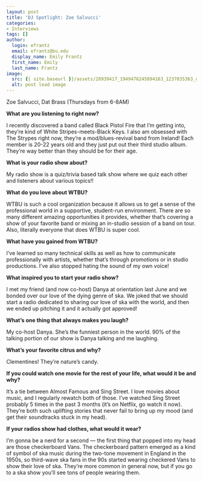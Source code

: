 ```yaml
---
layout: post
title: 'DJ Spotlight: Zoe Salvucci'
categories:
- Interviews
tags: []
author:
  login: efrantz
  email: efrantz@bu.edu
  display_name: Emily Frantz
  first_name: Emily
  last_name: Frantz
image:
  src: {{ site.baseurl }}/assets/28939417_1949476245094163_1237035363_o-2-636x636.jpg
  alt: post lead image
---
```


Zoe Salvucci, Dat Brass (Thursdays from 6-8AM)

**What are you listening to right now?**

I recently discovered a band called Black Pistol Fire that I’m getting into, they’re kind of White Stripes-meets-Black Keys. I also am obsessed with The Strypes right now, they’re a mod/blues-revival band from Ireland! Each member is 20-22 years old and they just put out their third studio album. They’re way better than they should be for their age.

**What is your radio show about?**

My radio show is a quiz/trivia based talk show where we quiz each other and listeners about various topics!!

**What do you love about WTBU?**

WTBU is such a cool organization because it allows us to get a sense of the professional world in a supportive, student-run environment. There are so many different amazing opportunities it provides, whether that’s covering a show of your favorite band or mixing an in-studio session of a band on tour. Also, literally everyone that does WTBU is super cool.

**What have you gained from WTBU?**

I’ve learned so many technical skills as well as how to communicate professionally with artists, whether that’s through promotions or in studio productions. I’ve also stopped hating the sound of my own voice!

**What inspired you to start your radio show?**

I met my friend (and now co-host) Danya at orientation last June and we bonded over our love of the dying genre of ska. We joked that we should start a radio dedicated to sharing our love of ska with the world, and then we ended up pitching it and it actually got approved!

**What’s one thing that always makes you laugh?**

My co-host Danya. She’s the funniest person in the world. 90% of the talking portion of our show is Danya talking and me laughing.

**What’s your favorite citrus and why?**

Clementines! They’re nature’s candy.

**If you could watch one movie for the rest of your life, what would it be and why?**

It’s a tie between Almost Famous and Sing Street. I love movies about music, and I regularly rewatch both of those. I’ve watched Sing Street probably 5 times in the past 3 months (it’s on Netflix, go watch it now). They’re both such uplifting stories that never fail to bring up my mood (and get their soundtracks stuck in my head).

**If your radios show had clothes, what would it wear?**

I’m gonna be a nerd for a second — the first thing that popped into my head are those checkerboard Vans. The checkerboard pattern emerged as a kind of symbol of ska music during the two-tone movement in England in the 1950s, so third-wave ska fans in the 90s started wearing checkered Vans to show their love of ska. They’re more common in general now, but if you go to a ska show you’ll see tons of people wearing them.
